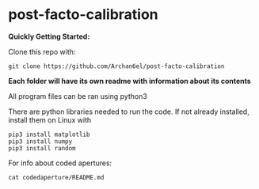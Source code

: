 # post-facto-calibration

**Quickly Getting Started:**

Clone this repo with:

`git clone https://github.com/Archan6el/post-facto-calibration`

**Each folder will have its own readme with information about its contents**

All program files can be ran using python3


There are python libraries needed to run the code. If not already installed, install them on Linux with
```
pip3 install matplotlib
pip3 install numpy 
pip3 install random
```

For info about coded apertures:

`cat codedaperture/README.md`
